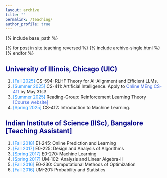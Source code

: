 ```yaml
---
layout: archive
title: ""
permalink: /teaching/
author_profile: true
---
```


{% include base_path %}

{% for post in site.teaching reversed %}
  {% include archive-single.html %}
{% endfor %}


<html>
<head>
<style>
a:link {
  color: RoyalBlue;
  background-color: transparent;
  text-decoration: none;
}

a:visited {
  color: Purple;
  background-color: transparent;
  text-decoration: none;
}

a:hover {
  color: RoyalBlue;
  background-color: transparent;
  text-decoration: underline;
}

a:active {
  color: DarkRed;
  background-color: transparent;
  text-decoration: underline;
}
</style>  
</head>  
 
<body>  

<h2 style="color:DarkBlue;" vspace="2px;"> University of Illinois, Chicago (UIC) </h2>

<ol>  

<li> <font color="#1E90FF"> [Fall 2025] </font> CS-594: RLHF Theory for AI-Alignment and Efficient LLMs.</li>
<li> <font color="#1E90FF"> [Summer 2025] </font> CS-411: Artificial Intelligence. Apply to <a href="https://meng.uic.edu/apply/?utm_source=google&utm_medium=cpc&utm_campaign=visionpoint_uic_pros&utm_content=engineering-branded" target="_blank" LINK="red">Online MEng CS-411</a> by May 31st!</li>
<li> <font color="#1E90FF"> [Summer 2025] </font> Reading-Group: Reinforcement Learning Theory <a href="https://aadirupa.github.io//course/rltheory/#" target="_blank" LINK="red">[Course website]</a> </li>
<li> <font color="#1E90FF"> [Spring 2025] </font> CS-412: Introduction to Machine Learning.</li>
  
</ol>

<h2 style="color:DarkBlue;" vspace="2px;"> Indian Institute of Science (IISc), Bangalore [Teaching Assistant] </h2>

<ol>  

<li> <font color="#1E90FF"> [Fall 2018] </font> E1-245: Online Prediction and Learning </li>

<li> <font color="#1E90FF"> [Fall 2017] </font> E0-225: Design and Analysis of Algorithms </li>
  
<li> <font color="#1E90FF"> [Spring 2017] </font> E0-270: Machine Learning </li>

<li> <font color="#1E90FF"> [Spring 2017] </font> UM-102: Analysis and Linear Algebra-II </li>

<li> <font color="#1E90FF"> [Fall 2016] </font> E0-230: Computational Methods of Optimization </li>

<li> <font color="#1E90FF"> [Fall 2016] </font> UM-201: Probability and Statistics </li>

</ol>

<!-- <font color="#1E90FF"> </font> -->
  
</body>
</html>
